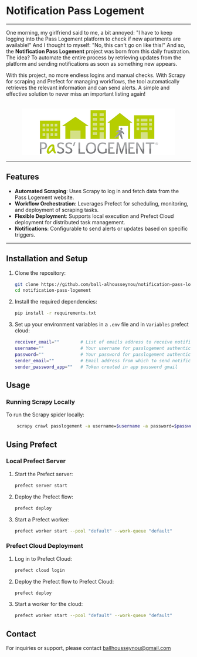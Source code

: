 # Notification Pass Logement

---
One morning, my girlfriend said to me, a bit annoyed: "I have to keep logging into the Pass Logement platform to check if new apartments are available!" And I thought to myself: "No, this can't go on like this!" And so, the **Notification Pass Logement** project was born from this daily frustration. The idea? To automate the entire process by retrieving updates from the platform and sending notifications as soon as something new appears.

With this project, no more endless logins and manual checks. With Scrapy for scraping and Prefect for managing workflows, the tool automatically retrieves the relevant information and can send alerts. A simple and effective solution to never miss an important listing again!

<br>
<center><img src="assets/pass-logement-logo.png" alt="Pass Logement Logo" /></center>

---

## Features

- **Automated Scraping**: Uses Scrapy to log in and fetch data from the Pass Logement website.
- **Workflow Orchestration**: Leverages Prefect for scheduling, monitoring, and deployment of scraping tasks.
- **Flexible Deployment**: Supports local execution and Prefect Cloud deployment for distributed task management.
- **Notifications**: Configurable to send alerts or updates based on specific triggers.

---

## Installation and Setup

1. Clone the repository:
   ```bash
   git clone https://github.com/ball-alhousseynou/notification-pass-logement.git
   cd notification-pass-logement
   ```

2. Install the required dependencies:

    ```bash
    pip install -r requirements.txt
    ```

3. Set up your environment variables in a `.env` file and in `Variables` prefect cloud:

   ```bash
   receiver_email=""        # List of emails address to receive notifications
   username=""              # Your username for passlogement authentication
   password=""              # Your password for passlogement authentication
   sender_email=""          # Email address from which to send notifications 
   sender_password_app=""   # Token created in app password gmail
   ```

## Usage
### Running Scrapy Locally
To run the Scrapy spider locally:
```bash
    scrapy crawl passlogement -a username=$username -a password=$password
```

## Using Prefect
### Local Prefect Server
1. Start the Prefect server:
    ```bash
    prefect server start
    ```
2. Deploy the Prefect flow:
    ```bash
    prefect deploy
    ```
3. Start a Prefect worker:
    ```bash
    prefect worker start --pool "default" --work-queue "default"
    ```

### Prefect Cloud Deployment
1. Log in to Prefect Cloud:
    ```bash
    prefect cloud login
    ```

2. Deploy the Prefect flow to Prefect Cloud:
    ```bash
    prefect deploy
    ```

3. Start a worker for the cloud:
    ```bash
    prefect worker start --pool "default" --work-queue "default"
    ```


## Contact
For inquiries or support, please contact ballhousseynou@gmail.com